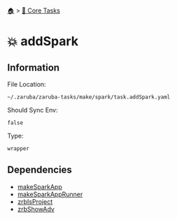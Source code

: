 <!--startTocHeader-->
[🏠](../README.md) > [🥝 Core Tasks](README.md)
# 💥 addSpark
<!--endTocHeader-->

## Information

File Location:

    ~/.zaruba/zaruba-tasks/make/spark/task.addSpark.yaml

Should Sync Env:

    false

Type:

    wrapper


## Dependencies

* [makeSparkApp](makeSparkApp.md)
* [makeSparkAppRunner](makeSparkAppRunner.md)
* [zrbIsProject](zrbIsProject.md)
* [zrbShowAdv](zrbShowAdv.md)